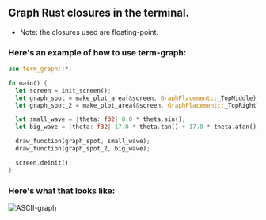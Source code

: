 ## Graph Rust closures in the terminal.
- Note: the closures used are floating-point.

### Here's an example of how to use term-graph:
```rust
use term_graph::*;

fn main() {
  let screen = init_screen();
  let graph_spot = make_plot_area(&screen, GraphPlacement::_TopMiddle);
  let graph_spot_2 = make_plot_area(&screen, GraphPlacement::_TopRight);

  let small_wave = |theta: f32| 8.0 * theta.sin();
  let big_wave = |theta: f32| 17.0 * theta.tan() + 17.0 * theta.atan();

  draw_function(graph_spot, small_wave);
  draw_function(graph_spot_2, big_wave);

  screen.deinit();
}
```
### Here's what that looks like:
![ASCII-graph](https://i.imgur.com/MjxyvPq.png)
